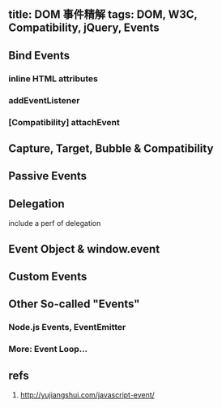 title: DOM 事件精解
tags: DOM, W3C, Compatibility, jQuery, Events
---

## Bind Events

### inline HTML attributes

### addEventListener

### [Compatibility] attachEvent


## Capture, Target, Bubble & Compatibility

## Passive Events

## Delegation

include a perf of delegation


## Event Object & window.event


## Custom Events



## Other So-called "Events"

### Node.js Events, EventEmitter

### More: Event Loop...


## refs

1. <http://yujiangshui.com/javascript-event/>


